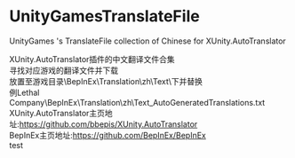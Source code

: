 # UnityGamesTranslateFile
UnityGames 's TranslateFile collection of Chinese for XUnity.AutoTranslator

XUnity.AutoTranslator插件的中文翻译文件合集<br />
寻找对应游戏的翻译文件并下载<br />
放置至游戏目录\BepInEx\Translation\zh\Text\下并替换<br />
例Lethal Company\BepInEx\Translation\zh\Text\_AutoGeneratedTranslations.txt<br />
XUnity.AutoTranslator主页地址:https://github.com/bbepis/XUnity.AutoTranslator<br />
BepInEx主页地址:https://github.com/BepInEx/BepInEx<br />
test